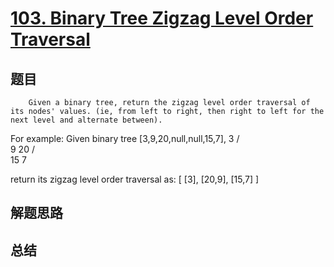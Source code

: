 # [103. Binary Tree Zigzag Level Order Traversal](https://leetcode.com/problems/binary-tree-zigzag-level-order-traversal/)

## 题目

        Given a binary tree, return the zigzag level order traversal of its nodes' values. (ie, from left to right, then right to left for the next level and alternate between).


For example:
Given binary tree [3,9,20,null,null,15,7],
    3
   / \
  9  20
    /  \
   15   7



return its zigzag level order traversal as:
[
  [3],
  [20,9],
  [15,7]
]


      

## 解题思路


## 总结


